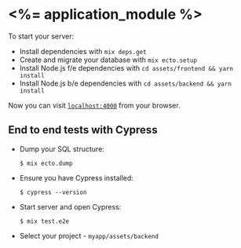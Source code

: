 # <%= application_module %>

To start your server:

  * Install dependencies with `mix deps.get`
  * Create and migrate your database with `mix ecto.setup`
  * Install Node.js f/e dependencies with `cd assets/frontend && yarn install`
  * Install Node.js b/e dependencies with `cd assets/backend && yarn install`

Now you can visit [`localhost:4000`](http://localhost:4000) from your browser.

## End to end tests with Cypress

  * Dump your SQL structure:

    `$ mix ecto.dump`

  * Ensure you have Cypress installed:

    `$ cypress --version`

  * Start server and open Cypress:

    `$ mix test.e2e`

  * Select your project - `myapp/assets/backend`
